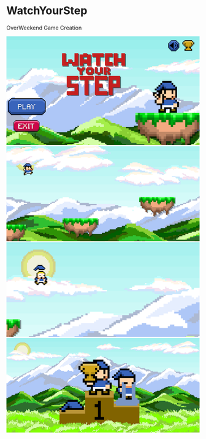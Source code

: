 # WatchYourStep
OverWeekend Game Creation

![](mainMenu.png)  ![](gameplay.png)  ![](death.png)  ![](stage.png)

